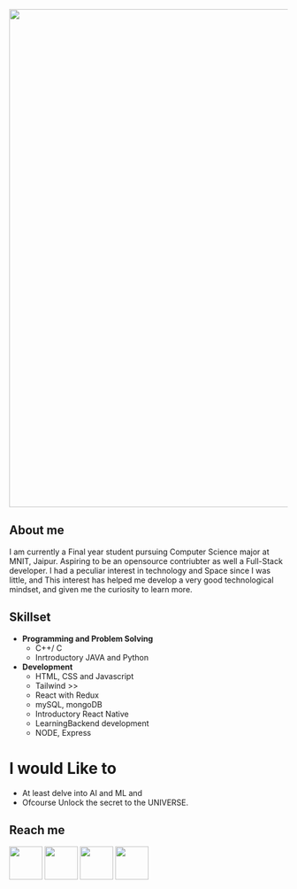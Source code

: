 <div align="center">
	<img src="https://github.com/0evashish/images/blob/main/Add%20a%20heading.png" width ="900" />
</div>

## About me
I am currently a Final year student pursuing Computer Science major at MNIT, Jaipur. Aspiring to be an opensource contriubter as well a Full-Stack developer. 
I had a peculiar interest in technology and Space since I was little, and This interest has helped me develop a very good technological mindset, and given me the curiosity to learn more. 

## Skillset
- **Programming and Problem Solving**
	- C++/ C
	- Inrtroductory JAVA and Python
- **Development**
	- HTML, CSS and Javascript
	- Tailwind >>
	- React with Redux
   	- mySQL, mongoDB
	- Introductory React Native
  	- LearningBackend development
  	- NODE, Express
 
# I would Like to 
- At least delve into AI and ML and 
- Ofcourse Unlock the secret to the UNIVERSE.

## Reach me 

<a href="https://twitter.com/dexashish"><img src="https://github.com/0evashish/social-icons/blob/master/PNG/White/Twitter_white.png" width="60" height="60"></img></a>
<a href="mailto:devashishbadariya@gmail.com"><img src="https://github.com/0evashish/social-icons/blob/master/PNG/White/Gmail_white.png" width="60" height="60"></img></a>
<a href="https://www.instagram.com/dexashish"><img src="https://github.com/0evashish/social-icons/blob/master/PNG/White/Instagram_white.png" width="60" height="60"></img></a>
<a href="https://www.linkedin.com/in/dexashish"><img src="https://github.com/0evashish/social-icons/blob/master/PNG/White/LinkedIN_white.png" width="60" height="60"></img></a>

